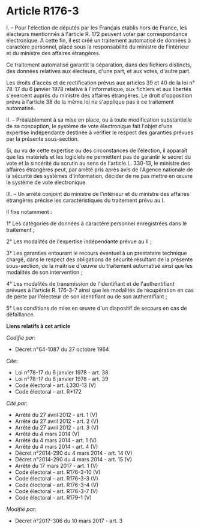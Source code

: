 # Article R176-3

I. – Pour l'élection de députés par les Français établis hors de France, les électeurs mentionnés à l'article R. 172 peuvent
voter par correspondance électronique. A cette fin, il est créé un traitement automatisé de données à caractère personnel,
placé sous la responsabilité du ministre de l'intérieur et du ministre des affaires étrangères. 

Ce traitement automatisé garantit la séparation, dans des fichiers distincts, des données relatives aux électeurs, d'une
part, et aux votes, d'autre part. 

Les droits d'accès et de rectification prévus aux articles 39 et 40 de la loi n° 78-17 du 6 janvier 1978 relative à
l'informatique, aux fichiers et aux libertés s'exercent auprès du ministre des affaires étrangères. Le droit d'opposition
prévu à l'article 38 de la même loi ne s'applique pas à ce traitement automatisé. 

II. – Préalablement à sa mise en place, ou à toute modification substantielle de sa conception, le système de vote
électronique fait l'objet d'une expertise indépendante destinée à vérifier le respect des garanties prévues par la présente
sous-section. 

Si, au vu de cette expertise ou des circonstances de l'élection, il apparaît que les matériels et les logiciels ne permettent
pas de garantir le secret du vote et la sincérité du scrutin au sens de l'article L. 330-13, le ministre des affaires
étrangères peut, par arrêté pris après avis de l'Agence nationale de la sécurité des systèmes d'information, décider de ne
pas mettre en œuvre le système de vote électronique. 

III. – Un arrêté conjoint du ministre de l'intérieur et du ministre des affaires étrangères précise les caractéristiques du
traitement prévu au I. 

Il fixe notamment : 

1° Les catégories de données à caractère personnel enregistrées dans le traitement ; 

2° Les modalités de l'expertise indépendante prévue au II ; 

3° Les garanties entourant le recours éventuel à un prestataire technique chargé, dans le respect des obligations de sécurité
résultant de la présente sous-section, de la maîtrise d'œuvre du traitement automatisé ainsi que les modalités de son
intervention ; 

4° Les modalités de transmission de l'identifiant et de l'authentifiant prévues à l'article R. 176-3-7 ainsi que les
modalités de récupération en cas de perte par l'électeur de son identifiant ou de son authentifiant ; 

5° Les conditions de mise en œuvre d'un dispositif de secours en cas de défaillance.

**Liens relatifs à cet article**

_Codifié par_:

  - Décret n°64-1087 du 27 octobre 1964

_Cite_:

  - Loi n°78-17 du 6 janvier 1978 - art. 38
  - Loi n°78-17 du 6 janvier 1978 - art. 39
  - Code électoral - art. L330-13 (V)
  - Code électoral - art. R*172

_Cité par_:

  - Arrêté du 27 avril 2012 - art. 1 (V)
  - Arrêté du 27 avril 2012 - art. 2 (V)
  - Arrêté du 27 avril 2012 - art. 3 (V)
  - Arrêté du 4 mars 2014 (V)
  - Arrêté du 4 mars 2014 - art. 1 (V)
  - Arrêté du 4 mars 2014 - art. 4 (V)
  - Décret n°2014-290 du 4 mars 2014 - art. 14 (V)
  - Décret n°2014-290 du 4 mars 2014 - art. 15 (V)
  - Arrêté du 17 mars 2017 - art. 1 (V)
  - Code électoral - art. R176-3-10 (V)
  - Code électoral - art. R176-3-3 (V)
  - Code électoral - art. R176-3-4 (V)
  - Code électoral - art. R176-3-7 (V)
  - Code électoral - art. R179-1 (V)

_Modifié par_:

  - Décret n°2017-306 du 10 mars 2017 - art. 3
